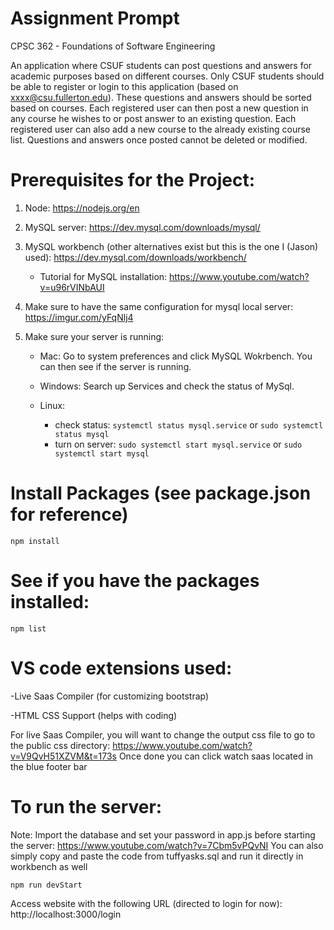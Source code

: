 # Assignment Prompt

CPSC 362 - Foundations of Software Engineering 

An application where CSUF students can post questions and answers for
academic purposes based on different courses. Only CSUF students should be
able to register or login to this application (based on xxxx@csu.fullerton.edu).
These questions and answers should be sorted based on courses. Each
registered user can then post a new question in any course he wishes to or post
answer to an existing question. Each registered user can also add a new course
to the already existing course list. Questions and answers once posted cannot
be deleted or modified.

# Prerequisites for the Project:

1) Node: https://nodejs.org/en

2) MySQL server: https://dev.mysql.com/downloads/mysql/

3) MySQL workbench (other alternatives exist but this is the one I (Jason) used): https://dev.mysql.com/downloads/workbench/

    - Tutorial for MySQL installation: https://www.youtube.com/watch?v=u96rVINbAUI

4) Make sure to have the same configuration for mysql local server: https://imgur.com/yFqNlj4 

5) Make sure your server is running:

   - Mac: Go to system preferences and click MySQL Wokrbench. You can then see if the server is running.

   - Windows: Search up Services and check the status of MySql.

   - Linux: 
        - check status: ```systemctl status mysql.service``` or ```sudo systemctl status mysql```
        - turn on server: ```sudo systemctl start mysql.service``` or ```sudo systemctl start mysql```

# Install Packages (see package.json for reference)

```npm install```

# See if you have the packages installed:

```npm list```

# VS code extensions used:

-Live Saas Compiler (for customizing bootstrap)

-HTML CSS Support (helps with coding)

For live Saas Compiler, you will want to change the output css file to go to the public css directory:
https://www.youtube.com/watch?v=V9QvH51XZVM&t=173s Once done you can click watch saas located in the blue footer bar

# To run the server:

Note: Import the database and set your password in app.js before starting the server: https://www.youtube.com/watch?v=7Cbm5vPQvNI 
You can also simply copy and paste the code from tuffyasks.sql and run it directly in workbench as well

```npm run devStart ``` 

Access website with the following URL (directed to login for now): http://localhost:3000/login
